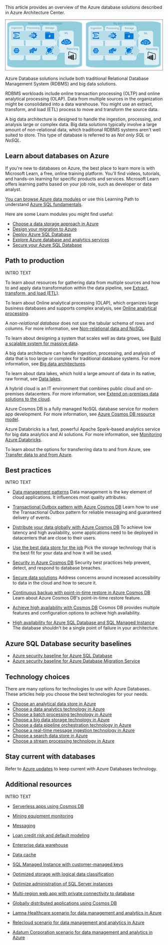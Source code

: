 This article provides an overview of the Azure database solutions described in Azure Architecture Center.

![](./images/architecture-design-types.svg)

Azure Database solutions include both traditional Relational Database Management System (RDBMS) and big data solutions.

RDBMS workloads include online transaction processing (OLTP) and online analytical processing (OLAP).
Data from multiple sources in the organization might be consolidated into a data warehouse. You might use an extract, transform, and load (ETL) process to move and transform the source data.

A big data architecture is designed to handle the ingestion, processing, and analysis large or complex data.
Big data solutions typically involve a large amount of non-relational data, which traditional RDBMS systems aren't well suited to store.
This type of database is referred to as *Not only SQL* or *NoSQL*.

## Learn about databases on Azure

If you're new to databases on Azure, the best place to learn more is with Microsoft Learn, a free, online training platform.
You'll find videos, tutorials, and hands-on learning for specific products and services.
Microsoft Learn offers learning paths based on your job role, such as developer or data analyst.

[You can browse Azure data modules](/learn/browse/?products=azure&terms=database) or use this Learning Path to understand [Azure SQL fundamentals](/learn/paths/azure-sql-fundamentals).

Here are some Learn modules you might find useful:

- [Choose a data storage approach in Azure](/learn/modules/choose-storage-approach-in-azure)
- [Design your migration to Azure](/learn/modules/design-your-migration-to-azure)
- [Deploy Azure SQL Database](/learn/modules/deploy-azure-sql-database)
- [Explore Azure database and analytics services](/learn/modules/azure-database-fundamentals)
- [Secure your Azure SQL Database](/learn/modules/secure-your-azure-sql-database)

## Path to production

INTRO TEXT

To learn about resources for gathering data from multiple sources and how to and apply data transformation within the data pipeline, see [Extract, transform, and load (ETL)](../data-guide/relational-data/etl.md).

To learn about Online analytical processing (OLAP), which organizes large business databases and supports complex analysis, see [Online analytical processing](../data-guide/relational-data/online-analytical-processing.md).

A *non-relational database* does not use the tabular schema of rows and columns. For more information, see [Non-relational data and NoSQL](../data-guide/big-data/non-relational-data.md).

To learn about designing a system that scales well as data grows, see [Build a scalable system for massive data](../data-guide/scenarios/build-scalable-database-solutions-azure-services.md).

A big data architecture can handle ingestion, processing, and analysis of data that is too large or complex for traditional database systems. For more information, see [Big data architectures](../data-guide/big-data/index.md).

To learn about data lakes, which hold a large amount of data in its native, raw format, see [Data lakes](../data-guide/scenarios/data-lake.md).

A hybrid cloud is an IT environment that combines public cloud and on-premises datacenters. For more information, see [Extend on-premises data solutions to the cloud](../data-guide/scenarios/hybrid-on-premises-and-cloud.md).

Azure Cosmos DB is a fully managed NoSQL database service for modern app development. For more information, see [Azure Cosmos DB resource model](/azure/cosmos-db/account-databases-containers-items).

Azure Databricks is a fast, powerful Apache Spark–based analytics service for big data analytics and AI solutions. For more information, see [Monitoring Azure Databricks](../databricks-monitoring/index.md).

To learn about the options for transferring data to and from Azure, see [Transfer data to and from Azure](../data-guide/scenarios/data-transfer.md).

## Best practices

INTRO TEXT

- [Data management patterns](../patterns/category/data-management.md)
  Data management is the key element of cloud applications.
  It influences most quality attributes.

- [Transactional Outbox pattern with Azure Cosmos DB](../best-practices/transactional-outbox-cosmos.yml)
  Learn how to use the Transactional Outbox pattern for reliable messaging and guaranteed delivery of events.

- [Distribute your data globally with Azure Cosmos DB](/azure/cosmos-db/distribute-data-globally)
  To achieve low latency and high availability, some applications need to be deployed in datacenters that are close to their users.

- [Use the best data store for the job](../guide/design-principles/use-the-best-data-store.md)
  Pick the storage technology that is the best fit for your data and how it will be used.

- [Security in Azure Cosmos DB](/azure/cosmos-db/database-security)
  Security best practices help prevent, detect, and respond to database breaches.

- [Secure data solutions](../data-guide/scenarios/securing-data-solutions.md)
  Address concerns around increased accessibility to data in the cloud and how to secure it.

- [Continuous backup with point-in-time restore in Azure Cosmos DB](/azure/cosmos-db/continuous-backup-restore-introduction)
  Learn about Azure Cosmos DB's point-in-time restore feature.

- [Achieve high availability with Cosmos DB](/azure/cosmos-db/high-availability)
  Cosmos DB provides multiple features and configuration options to achieve high availability.

- [High availability for Azure SQL Database and SQL Managed Instance](/azure/azure-sql/database/high-availability-sla.yml)
  The database shouldn't be a single point of failure in your architecture.

## Azure SQL Database security baselines

- [Azure security baseline for Azure SQL Database](https://docs.microsoft.com/security/benchmark/azure/baselines/sql-database-security-baseline)
- [Azure security baseline for Azure Database Migration Service](https://docs.microsoft.com/security/benchmark/azure/baselines/database-migration-security-baseline)

## Technology choices

There are many options for technologies to use with Azure Databases.
These articles help you choose the best technologies for your needs.

- [Choose an analytical data store in Azure](../data-guide/technology-choices/analytical-data-stores.md)
- [Choose a data analytics technology in Azure](../data-guide/technology-choices/analysis-visualizations-reporting.md)
- [Choose a batch processing technology in Azure](../data-guide/technology-choices/batch-processing.md)
- [Choose a big data storage technology in Azure](../data-guide/technology-choices/data-storage.md)
- [Choose a data pipeline orchestration technology in Azure](../data-guide/technology-choices/pipeline-orchestration-data-movement.md)
- [Choose a real-time message ingestion technology in Azure](../data-guide/technology-choices/real-time-ingestion.md)
- [Choose a search data store in Azure](../data-guide/technology-choices/search-options.md)
- [Choose a stream processing technology in Azure](../data-guide/technology-choices/stream-processing.md)

## Stay current with databases

Refer to [Azure updates](https://azure.microsoft.com/updates/?category=databases) to keep current with Azure Databases technology.

## Additional resources

INTRO TEXT

- [Serverless apps using Cosmos DB](../solution-ideas/articles/serverless-apps-using-cosmos-db.yml)

- [Mining equipment monitoring](../solution-ideas/articles/monitor-mining-equipment.yml)

- [Messaging](../solution-ideas/articles/messaging.yml)

- [Loan credit risk and default modeling](../solution-ideas/articles/loan-credit-risk-analyzer-and-default-modeling.yml)

- [Enterprise data warehouse](../solution-ideas/articles/enterprise-data-warehouse.yml)

- [Data cache](../solution-ideas/articles/data-cache-with-redis-cache.yml)

- [SQL Managed Instance with customer-managed keys](../example-scenario/data/sql-managed-instance-cmk.yml)

- [Optimized storage with logical data classification](../solution-ideas/articles/optimized-storage-logical-data-classification.yml)

- [Optimize administration of SQL Server instances](../hybrid/azure-arc-sql-server.yml)

- [Multi-region web app with private connectivity to database](../example-scenario/sql-failover/app-service-private-sql-multi-region.yml)

- [Globally distributed applications using Cosmos DB](../solution-ideas/articles/globally-distributed-mission-critical-applications-using-cosmos-db.yml)

- [Lamna Healthcare scenario for data management and analytics in Azure](/azure/cloud-adoption-framework/scenarios/data-management/architectures/reference-architecture-lamna)

- [Relecloud scenario for data management and analytics in Azure](/azure/cloud-adoption-framework/scenarios/data-management/architectures/reference-architecture-relecloud)

- [Adatum Corporation scenario for data management and analytics in Azure](/azure/cloud-adoption-framework/scenarios/data-management/architectures/reference-architecture-adatum)

